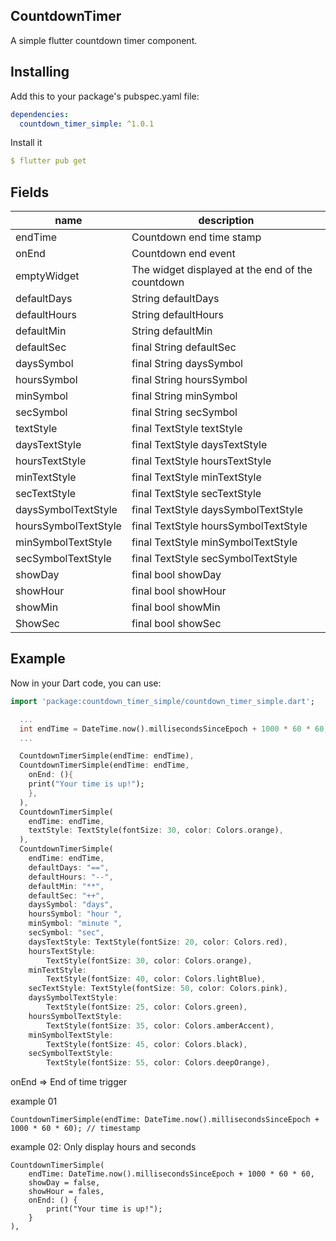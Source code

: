 ## CountdownTimer
A simple flutter countdown timer component.

## Installing
Add this to your package's pubspec.yaml file:
```yaml
dependencies:
  countdown_timer_simple: ^1.0.1
```
Install it
```yaml
$ flutter pub get
```
## Fields
| name                       | description                                                                                                                                                            |
| ---------------------- | ---------------------------------------------------- |
| endTime                | Countdown end time stamp                             |
| onEnd                  | Countdown end event                                  |
| emptyWidget            | The widget displayed at the end of the countdown     |
| defaultDays            | String defaultDays                                   |
| defaultHours           | String defaultHours                                  |
| defaultMin             | String defaultMin                                    |
| defaultSec             | final String defaultSec                              |
| daysSymbol             | final String daysSymbol                              |
| hoursSymbol            | final String hoursSymbol                             |
| minSymbol              | final String minSymbol                               |
| secSymbol              | final String secSymbol                               |
| textStyle              | final TextStyle textStyle                            |
| daysTextStyle          | final TextStyle daysTextStyle                        |
| hoursTextStyle         | final TextStyle hoursTextStyle                       |
| minTextStyle           | final TextStyle minTextStyle                         |
| secTextStyle           | final TextStyle secTextStyle                         |
| daysSymbolTextStyle    | final TextStyle daysSymbolTextStyle                  |
| hoursSymbolTextStyle   | final TextStyle hoursSymbolTextStyle                 |
| minSymbolTextStyle     | final TextStyle minSymbolTextStyle                   |
| secSymbolTextStyle     | final TextStyle secSymbolTextStyle                   |
| showDay                | final bool showDay                                   |
| showHour               | final bool showHour                                  |
| showMin                | final bool showMin                                   |
| ShowSec                | final bool showSec                                   |


## Example
Now in your Dart code, you can use:
```dart
import 'package:countdown_timer_simple/countdown_timer_simple.dart';

  ...
  int endTime = DateTime.now().millisecondsSinceEpoch + 1000 * 60 * 60;
  ...

  CountdownTimerSimple(endTime: endTime),
  CountdownTimerSimple(endTime: endTime,
    onEnd: (){
    print("Your time is up!");
    },
  ),
  CountdownTimerSimple(
    endTime: endTime,
    textStyle: TextStyle(fontSize: 30, color: Colors.orange),
  ),
  CountdownTimerSimple(
    endTime: endTime,
    defaultDays: "==",
    defaultHours: "--",
    defaultMin: "**",
    defaultSec: "++",
    daysSymbol: "days",
    hoursSymbol: "hour ",
    minSymbol: "minute ",
    secSymbol: "sec",
    daysTextStyle: TextStyle(fontSize: 20, color: Colors.red),
    hoursTextStyle:
        TextStyle(fontSize: 30, color: Colors.orange),
    minTextStyle:
        TextStyle(fontSize: 40, color: Colors.lightBlue),
    secTextStyle: TextStyle(fontSize: 50, color: Colors.pink),
    daysSymbolTextStyle:
        TextStyle(fontSize: 25, color: Colors.green),
    hoursSymbolTextStyle:
        TextStyle(fontSize: 35, color: Colors.amberAccent),
    minSymbolTextStyle:
        TextStyle(fontSize: 45, color: Colors.black),
    secSymbolTextStyle:
        TextStyle(fontSize: 55, color: Colors.deepOrange),
```

onEnd => End of time trigger

example 01
```
CountdownTimerSimple(endTime: DateTime.now().millisecondsSinceEpoch + 1000 * 60 * 60); // timestamp
```

example 02: Only display hours and seconds
```
CountdownTimerSimple(
    endTime: DateTime.now().millisecondsSinceEpoch + 1000 * 60 * 60,
    showDay = false,
    showHour = fales,
    onEnd: () {
        print("Your time is up!");
    }    
),
```
